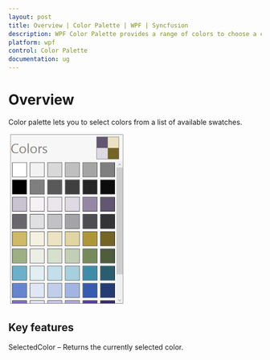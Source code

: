 ```yaml
---
layout: post
title: Overview | Color Palette | WPF | Syncfusion
description: WPF Color Palette provides a range of colors to choose a color from that. It supports almost 10 different swatch patterns.
platform: wpf
control: Color Palette
documentation: ug
---
```


# Overview

Color palette lets you to select colors from a list of available swatches. 

![](Overview_images/Overview_img1.png)

## Key features

SelectedColor – Returns the currently selected color.